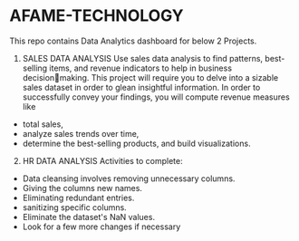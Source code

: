 # AFAME-TECHNOLOGY
This repo contains Data Analytics dashboard for below 2 Projects.



1. SALES DATA ANALYSIS
Use sales data analysis to find patterns, best-selling items, and revenue indicators to help in business decisionmaking.
This project will require you to delve into a sizable sales dataset in order to glean insightful information. In order
to successfully convey your findings, you will compute revenue measures like
- total sales,
- analyze sales trends over time,
- determine the best-selling products, and build visualizations.

2. HR DATA ANALYSIS
Activities to complete:
- Data cleansing involves removing unnecessary columns.
- Giving the columns new names.
- Eliminating redundant entries.
- sanitizing specific columns.
- Eliminate the dataset's NaN values.
- Look for a few more changes if necessary


